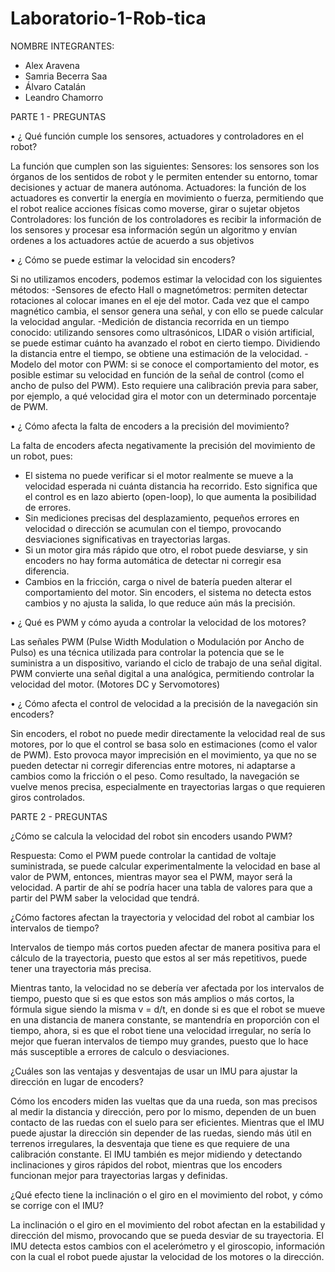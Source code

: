 # Laboratorio-1-Rob-tica

NOMBRE INTEGRANTES: 
- Alex Aravena
- Samria Becerra Saa
- Álvaro Catalán
- Leandro Chamorro

PARTE 1 - PREGUNTAS 

• ¿ Qué función cumple los sensores, actuadores y controladores en el
robot?

La función que cumplen son las siguientes: 
Sensores: los sensores son los órganos de los sentidos de robot y le permiten entender su entorno, tomar decisiones y actuar de manera autónoma.
Actuadores: la función de los actuadores es convertir la energía en movimiento o fuerza, permitiendo que el robot realice acciones físicas como moverse, girar o sujetar objetos
Controladores: los función de los controladores es recibir la información de los sensores y procesar esa información según un algoritmo y envían ordenes a los actuadores actúe de acuerdo a sus objetivos

• ¿ Cómo se puede estimar la velocidad sin encoders?

Si no utilizamos encoders,  podemos estimar la velocidad con los siguientes métodos:
-Sensores de efecto Hall o magnetómetros: permiten detectar rotaciones al colocar imanes en el eje del motor. Cada vez que el campo magnético cambia, el sensor genera una señal, y con ello se puede calcular la velocidad angular.
-Medición de distancia recorrida en un tiempo conocido: utilizando sensores como ultrasónicos, LIDAR o visión artificial, se puede estimar cuánto ha avanzado el robot en cierto tiempo. Dividiendo la distancia entre el tiempo, se obtiene una estimación de la velocidad.
-Modelo del motor con PWM: si se conoce el comportamiento del motor, es posible estimar su velocidad en función de la señal de control (como el ancho de pulso del PWM). Esto requiere una calibración previa para saber, por ejemplo, a qué velocidad gira el motor con un determinado porcentaje de PWM.

• ¿ Cómo afecta la falta de encoders a la precisión del movimiento?

La falta de encoders afecta negativamente la precisión del movimiento de un robot, pues:

- El sistema no puede verificar si el motor realmente se mueve a la velocidad esperada ni cuánta distancia ha recorrido. Esto significa que el control es en lazo abierto (open-loop), lo que aumenta la posibilidad de errores.
- Sin mediciones precisas del desplazamiento, pequeños errores en velocidad o dirección se acumulan con el tiempo, provocando desviaciones significativas en trayectorias largas.
- Si un motor gira más rápido que otro, el robot puede desviarse, y sin encoders no hay forma automática de detectar ni corregir esa diferencia.
- Cambios en la fricción, carga o nivel de batería pueden alterar el comportamiento del motor. Sin encoders, el sistema no detecta estos cambios y no ajusta la salida, lo que reduce aún más la precisión.

• ¿ Qué es PWM y cómo ayuda a controlar la velocidad de los motores?

Las señales PWM (Pulse Width Modulation o Modulación por Ancho de Pulso) es una técnica utilizada para controlar la potencia que se le suministra a un dispositivo, variando el ciclo de trabajo de una señal digital. PWM convierte una señal digital a una analógica, permitiendo controlar la velocidad del motor. (Motores DC y Servomotores)

• ¿ Cómo afecta el control de velocidad a la precisión de la navegación
sin encoders?

Sin encoders, el robot no puede medir directamente la velocidad real de sus motores, por lo que el control se basa solo en estimaciones (como el valor de PWM). Esto provoca mayor imprecisión en el movimiento, ya que no se pueden detectar ni corregir diferencias entre motores, ni adaptarse a cambios como la fricción o el peso. Como resultado, la navegación se vuelve menos precisa, especialmente en trayectorias largas o que requieren giros controlados.


PARTE 2 - PREGUNTAS

¿Cómo se calcula la velocidad del robot sin encoders usando PWM?

Respuesta: Como el PWM puede controlar la cantidad de voltaje suministrada, se puede calcular experimentalmente la velocidad en base al valor de PWM, entonces, mientras mayor sea el PWM, mayor será la velocidad. A partir de ahí se podría hacer una tabla de valores para que a partir del PWM saber la velocidad que tendrá.

¿Cómo factores afectan la trayectoria y velocidad del robot al cambiar los intervalos de tiempo?

Intervalos de tiempo más cortos pueden afectar de manera positiva para el cálculo de la trayectoria, puesto que estos al ser más repetitivos, puede tener una trayectoria más precisa.

Mientras tanto, la velocidad no se debería ver afectada por los intervalos de tiempo, puesto que si es que estos son más amplios o más cortos, la fórmula sigue siendo la misma v = d/t, en donde si es que el robot se mueve en una distancia de manera constante, se mantendría en proporción con el tiempo, ahora, si es que el robot tiene una velocidad irregular, no sería lo mejor que fueran intervalos de tiempo muy grandes, puesto que lo hace más susceptible a errores de calculo o desviaciones.

¿Cuáles son las ventajas y desventajas de usar un IMU para ajustar la dirección en lugar de encoders?

Cómo los encoders miden las vueltas que da una rueda, son mas precisos al medir la distancia y dirección, pero por lo mismo, dependen de un buen contacto de las ruedas con el suelo para ser eficientes. Mientras que el IMU puede ajustar la dirección sin depender de las ruedas, siendo más útil en terrenos irregulares, la desventaja que tiene es que requiere de una calibración constante. El IMU también es mejor midiendo y detectando inclinaciones y giros rápidos del robot, mientras que los encoders funcionan mejor para trayectorias largas y definidas.

¿Qué efecto tiene la inclinación o el giro en el movimiento del robot, y cómo se corrige con el IMU?

La inclinación o el giro en el movimiento del robot afectan en la estabilidad y dirección del mismo, provocando que se pueda desviar de su trayectoria. El IMU detecta estos cambios con el acelerómetro y el giroscopio, información con la cual el robot puede ajustar la velocidad de los motores o la dirección.
